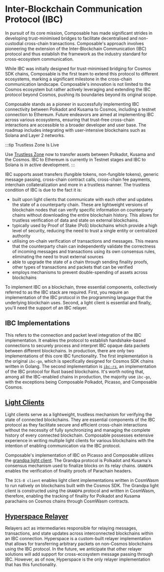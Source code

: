 # Inter-Blockchain Communication Protocol (IBC)

In pursuit of its core mission, Composable has made significant strides in developing trust-minimised bridges to facilitate decentralised and non-custodial cross-chain transactions. Composable's approach involves pioneering the extension of the Inter-Blockchain Communication (IBC) protocol and thus establish the framework as the industry standard for cross-ecosystem communication.

While IBC was initially designed for trust-minimised bridging for Cosmos SDK chains, Composable is the first team to extend this protocol to different ecosystems, marking a significant milestone in the cross-chain communication landscape. Composable's innovation is not limited to the Cosmos ecosystem but rather actively leveraging and extending the IBC protocol beyond Cosmos, pushing its boundaries beyond its original scope. 

Composable stands as a pioneer in successfully implementing IBC connectivity between Polkadot and Kusama to Cosmos, including a testnet connection to Ethereum. Future endeavors are aimed at implementing IBC across various ecosystems, ensuring that trust-free cross-chain interactions are accessible to a broader developer and user base. The roadmap includes integrating with user-intensive blockchains such as Solana and Layer 2 networks.

:::tip Trustless Zone Is Live

Use [Trustless Zone](https://app.trustless.zone/) now to transfer assets between Polkadot, Kusama and the Cosmos. IBC to Ethereum is currently in Testnet stages and IBC to Solana is in active development.
:::


IBC supports asset transfers (fungible tokens, non-fungible tokens), generic message passing, cross-chain contract calls, cross-chain fee payments, interchain collateralization and more in a trustless manner. The trustless condition of IBC is due to the fact it is:

- built upon light clients that communicate with each other and updates the state of a counterparty chain. These are lightweight versions of blockchain nodes that can verify specific information on counterparty chains without downloading the entire blockchain history. This allows for trustless verification of data and state on external blockchains.
- typically used by Proof of Stake (PoS) blockchains which provide a high level of security, reducing the need to trust a single entity or centralized authority
- utilising on-chain verification of transactions and messages. This means that the counterparty chain can independently validate the correctness of incoming messages and transactions using its own consensus rules, eliminating the need to trust external sources
- able to upgrade the state of a chain through sending finality proofs, other types of transactions and packets that can be verified
- employs mechanisms to prevent double-spending of assets across blockchains


To implement IBC on a blockchain, three essential components, collectively referred to as the IBC stack are required. First, you require an implementation of the IBC protocol in the programming language that the underlying blockchain uses. Second, a light client is essential and finally, you'll need the support of an IBC relayer.

## IBC Implementations
This refers to the connection and packet level integration of the IBC implementation. It enables the protocol to establish handshake-based connections to securely process and interpret IBC opaque data packets between different blockchains. In production, there are only two implementations of this core IBC functionality. The first implementation is the original `ibc-go`, which is specifically designed for Cosmos SDK chains written in Golang. The second implementation is [`ibc-rs`](https://github.com/ComposableFi/centauri/tree/master/ibc/modules), an implementation of the IBC protocol for Rust based blockchains. It's worth noting that, among all the IBC-enabled chains in production, the majority use `ibc-go`, with the exceptions being Composable Polkadot, Picasso, and Composable Cosmos.

## [Light Clients](./ibc/light-clients.md) 

Light clients serve as a lightweight, trustless mechanism for verifying the state of connected blockchains. They are essential components of the IBC protocol as they facilitate secure and efficient cross-chain interactions without the necessity of fully synchronizing and managing the complete history of every connected blockchain. Composable possesses extensive experience in writing multiple light clients for various blockchains with the intention of enabling communication via the IBC protocol.

Composable's implementation of IBC on Picasso and Composable utilizes the [grandpa light client](https://github.com/ComposableFi/centauri/tree/master/light-clients/ics10-grandpa). The Grandpa protocol is Polkadot and Kusama's consensus mechanism used to finalize blocks on its relay chains. `GRANDPA` enables the verification of finality proofs of Parachain headers. 

The `ICS-8 client` enables light client implementations written in CosmWasm to run natively on blockchains built with the Cosmos SDK. The Grandpa light client is constructed using the `GRANDPA` protocol and written in CosmWasm, therefore, enabling the tracking of finality for Polkadot and Kusama parachains on Cosmos chains through CosmWasm contracts.

## [Hyperspace Relayer](./ibc/hyperspace-relayer.md)

Relayers act as intermediaries responsible for relaying messages, transactions, and state updates across interconnected blockchains within an IBC connection. Hyperspace is a custom-built relayer implementation that allows for transferring arbitrary packets on non-Cosmos blockchains using the IBC protocol. In the future, we anticipate that other relayer solutions will add support for cross-ecosystem message passing through IBC. However, as of now, Hyperspace is the only relayer implementation that has this functionality.